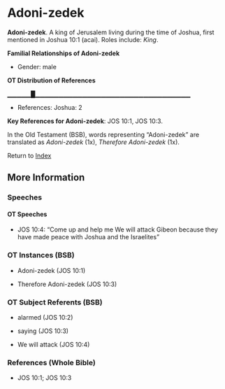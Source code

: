 # Adoni-zedek
**Adoni-zedek**. 
A king of Jerusalem living during the time of Joshua, first mentioned in Joshua 10:1 (acai). 
Roles include: 
_King_. 




**Familial Relationships of Adoni-zedek**


* Gender: male


**OT Distribution of References**

▁▁▁▁▁█▁▁▁▁▁▁▁▁▁▁▁▁▁▁▁▁▁▁▁▁▁▁▁▁▁▁▁▁▁▁▁▁▁
* References: Joshua: 2



**Key References for Adoni-zedek**: 
JOS 10:1, JOS 10:3. 


In the Old Testament (BSB), words representing “Adoni-zedek” are translated as 
*Adoni-zedek* (1x), *Therefore Adoni-zedek* (1x). 




Return to [Index](00-Index.md)

## More Information

### Speeches

#### OT Speeches

* JOS 10:4: “Come up and help me We will attack Gibeon because they have made peace with Joshua and the Israelites”

### OT Instances (BSB)

* Adoni-zedek (JOS 10:1)

* Therefore Adoni-zedek (JOS 10:3)



### OT Subject Referents (BSB)

* alarmed (JOS 10:2)

* saying (JOS 10:3)

* We will attack (JOS 10:4)



### References (Whole Bible)

* JOS 10:1; JOS 10:3



